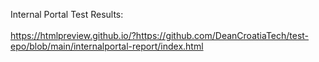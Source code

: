 Internal Portal Test Results:<br><br>
https://htmlpreview.github.io/?https://github.com/DeanCroatiaTech/test-epo/blob/main/internalportal-report/index.html

